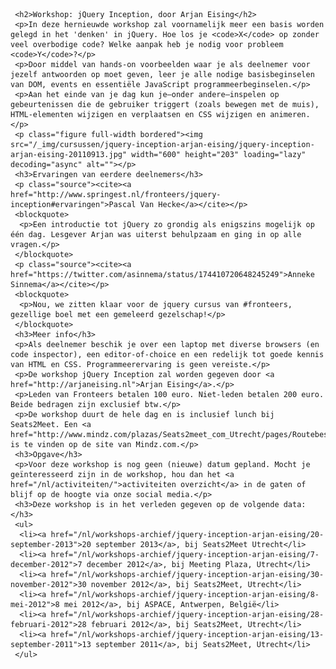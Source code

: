      <h2>Workshop: jQuery Inception, door Arjan Eising</h2>
     <p>In deze hernieuwde workshop zal voornamelijk meer een basis worden gelegd in het 'denken' in jQuery. Hoe los je <code>X</code> op zonder veel overbodige code? Welke aanpak heb je nodig voor probleem <code>Y</code>?</p>
     <p>Door middel van hands-on voorbeelden waar je als deelnemer voor jezelf antwoorden op moet geven, leer je alle nodige basisbeginselen van DOM, events en essentiële JavaScript programmeerbeginselen.</p>
     <p>Aan het einde van je dag kun je—onder andere—inspelen op gebeurtenissen die de gebruiker triggert (zoals bewegen met de muis), HTML-elementen wijzigen en verplaatsen en CSS wijzigen en animeren.</p>
     <p class="figure full-width bordered"><img src="/_img/cursussen/jquery-inception-arjan-eising/jquery-inception-arjan-eising-20110913.jpg" width="600" height="203" loading="lazy" decoding="async" alt=""></p>
     <h3>Ervaringen van eerdere deelnemers</h3>
     <p class="source"><cite><a href="http://www.springest.nl/fronteers/jquery-inception#ervaringen">Pascal Van Hecke</a></cite></p>
     <blockquote>
      <p>Een introductie tot jQuery zo grondig als enigszins mogelijk op één dag. Lesgever Arjan was uiterst behulpzaam en ging in op alle vragen.</p>
     </blockquote>
     <p class="source"><cite><a href="https://twitter.com/asinnema/status/174410720648245249">Anneke Sinnema</a></cite></p>
     <blockquote>
      <p>Nou, we zitten klaar voor de jquery cursus van #fronteers, gezellige boel met een gemeleerd gezelschap!</p>
     </blockquote>
     <h3>Meer info</h3>
     <p>Als deelnemer beschik je over een laptop met diverse browsers (en code inspector), een editor-of-choice en een redelijk tot goede kennis van HTML en CSS. Programmeerervaring is geen vereiste.</p>
     <p>De workshop jQuery Inception zal worden gegeven door <a href="http://arjaneising.nl">Arjan Eising</a>.</p>
     <p>Leden van Fronteers betalen 100 euro. Niet-leden betalen 200 euro. Beide bedragen zijn exclusief btw.</p>
     <p>De workshop duurt de hele dag en is inclusief lunch bij Seats2Meet. Een <a href="http://www.mindz.com/plazas/Seats2meet_com_Utrecht/pages/Routebeschrijving_en_contact">routebeschrijving</a> is te vinden op de site van Mindz.com.</p>
     <h3>Opgave</h3>
     <p>Voor deze workshop is nog geen (nieuwe) datum gepland. Mocht je geïnteresseerd zijn in de workshop, hou dan het <a href="/nl/activiteiten/">activiteiten overzicht</a> in de gaten of blijf op de hoogte via onze social media.</p>
     <h3>Deze workshop is in het verleden gegeven op de volgende data: </h3>
     <ul>
      <li><a href="/nl/workshops-archief/jquery-inception-arjan-eising/20-september-2013">20 september 2013</a>, bij Seats2Meet Utrecht</li>
      <li><a href="/nl/workshops-archief/jquery-inception-arjan-eising/7-december-2012">7 december 2012</a>, bij Meeting Plaza, Utrecht</li>
      <li><a href="/nl/workshops-archief/jquery-inception-arjan-eising/30-november-2012">30 november 2012</a>, bij Seats2Meet, Utrecht</li>
      <li><a href="/nl/workshops-archief/jquery-inception-arjan-eising/8-mei-2012">8 mei 2012</a>, bij ASPACE, Antwerpen, België</li>
      <li><a href="/nl/workshops-archief/jquery-inception-arjan-eising/28-februari-2012">28 februari 2012</a>, bij Seats2Meet, Utrecht</li>
      <li><a href="/nl/workshops-archief/jquery-inception-arjan-eising/13-september-2011">13 september 2011</a>, bij Seats2Meet, Utrecht</li>
     </ul>
